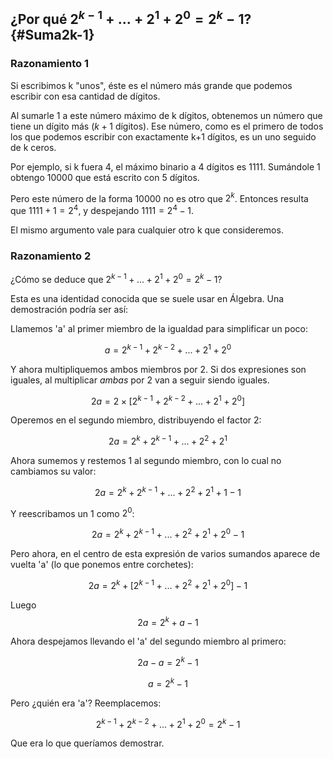 ## ¿Por qué $2^{k-1} + ... + 2^1 + 2^0 = 2^{k} - 1$? {#Suma2k-1}

### Razonamiento 1
Si escribimos k "unos", éste es el número más grande que podemos escribir con esa cantidad de dígitos.

Al sumarle 1 a este número máximo de k dígitos, obtenemos un número que tiene un dígito más ($k+1$ dígitos). Ese número, como es el primero de todos los que podemos escribir con exactamente k+1 dígitos, es un uno seguido de k ceros.

Por ejemplo, si k fuera 4, el máximo binario a 4 dígitos es 1111. Sumándole 1 obtengo 10000 que está escrito con 5 dígitos.

Pero este número de la forma 10000 no es otro que $2^k$. Entonces resulta que $1111 + 1 = 2^4$, y despejando $1111 = 2^4 - 1$.

El mismo argumento vale para cualquier otro k que consideremos.

### Razonamiento 2 

¿Cómo se deduce que $2^{k-1} + ... + 2^1 + 2^0 = 2^{k} - 1$?

Esta es una identidad conocida que se suele usar en Álgebra. Una demostración podría ser así:

Llamemos 'a' al primer miembro de la igualdad para simplificar un poco:

$$a = 2^{k-1} + 2^{k-2} + ... + 2^1 + 2^0$$

Y ahora multipliquemos ambos miembros por 2. Si dos expresiones son iguales, al multiplicar *ambas* por 2 van a seguir siendo iguales.

$$2a = 2 \times [2^{k-1} + 2^{k-2} + ... + 2^1 + 2^0]$$

Operemos en el segundo miembro, distribuyendo el factor 2:

$$2a = 2^k + 2^{k-1} + ... + 2^2 + 2^1$$

Ahora sumemos y restemos 1 al segundo miembro, con lo cual no cambiamos su valor:

$$2a = 2^k + 2^{k-1} + ... + 2^2 + 2^1 + 1 - 1$$

Y reescribamos un 1 como $2^0$:

$$2a = 2^k + 2^{k-1} + ... + 2^2 + 2^1 + 2^0 - 1$$


Pero ahora, en el centro de esta expresión de varios sumandos aparece de vuelta 'a' (lo que ponemos entre corchetes):

$$2a = 2^k + [ 2^{k-1} + ... + 2^2 + 2^1 + 2^0 ] - 1$$

Luego 
$$2a = 2^k + a -1$$

Ahora despejamos llevando el 'a' del segundo miembro al primero:

$$2a - a = 2^k - 1$$

$$a = 2^k - 1$$

Pero ¿quién era 'a'? Reemplacemos:

$$2^{k-1} + 2^{k-2} + ... + 2^1 + 2^0 = 2^k - 1$$

Que era lo que queríamos demostrar. 
